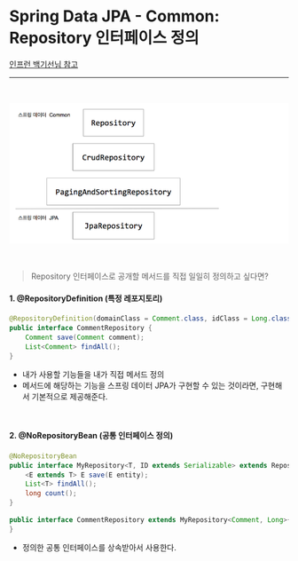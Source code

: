 # Spring Data JPA - Common: Repository 인터페이스 정의

[인프런 백기선님 참고](https://www.inflearn.com/course/%EC%8A%A4%ED%94%84%EB%A7%81-%EB%8D%B0%EC%9D%B4%ED%84%B0-jpa/dashboard)

<hr>

<br>

![image-20230217141724699](Spring%20Data%20JPA%20-%20Common%20Repository%20%EC%9D%B8%ED%84%B0%ED%8E%98%EC%9D%B4%EC%8A%A4%20%EC%A0%95%EC%9D%98.assets/image-20230217141724699.png)

<br>

> Repository 인터페이스로 공개할 메서드를 직접 일일히 정의하고 싶다면?

#### 1. @RepositoryDefinition (특정 레포지토리)

```java
@RepositoryDefinition(domainClass = Comment.class, idClass = Long.class)
public interface CommentRepository {
    Comment save(Comment comment);
    List<Comment> findAll();
}
```

- 내가 사용할 기능들을 내가 직접 메서드 정의
- 메서드에 해당하는 기능을 스프링 데이터 JPA가 구현할 수 있는 것이라면, 구현해서 기본적으로 제공해준다.

<BR>

#### 2. @NoRepositoryBean (공통 인터페이스 정의)

```java
@NoRepositoryBean
public interface MyRepository<T, ID extends Serializable> extends Repository<T, ID> {
    <E extends T> E save(E entity);
    List<T> findAll();
    long count();
}
```

```java
public interface CommentRepository extends MyRepository<Comment, Long>{
}
```

- 정의한 공통 인터페이스를 상속받아서 사용한다.